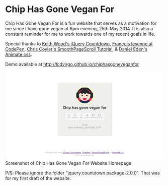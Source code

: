 Chip Has Gone Vegan For
===================

Chip Has Gone Vegan For is a fun website that serves as a motivation for me since I have gone vegan at 6pm evening, 25th May 2014. It is also a constant reminder for me to work towards one of my recent goals in life.

Special thanks to [Keith Wood's jQuery Countdown](http://keith-wood.name/countdown.html), [François lesenne at CodePen](http://codepen.io/macreart/pen/wxFDg), [Chris Coyier's SmoothPageScroll Tutorial](http://css-tricks.com/snippets/jquery/smooth-scrolling/), & [Daniel Eden's Animate.css](http://daneden.github.io/animate.css/). 

Demo available at http://lcdvirgo.github.io/chiphasgoneveganfor

![alt tag](https://raw.githubusercontent.com/lcdvirgo/chiphasgoneveganfor/gh-pages/screenshot.png)
Screenshot of Chip Has Gone Vegan For Website Homepage

P/S: Please ignore the folder "jquery.countdown.package-2.0.0". That was for my first draft of the website.
